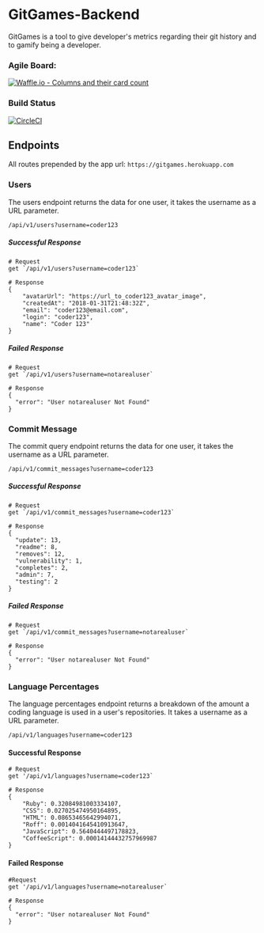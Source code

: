 # GitGames-Backend

GitGames is a tool to give developer's metrics regarding their git history and to gamify being a developer.

### Agile Board:

[![Waffle.io - Columns and their card
count](https://badge.waffle.io/patrickshobe/GitGames-BackEnd.svg?columns=all)](https://waffle.io/patrickshobe/GitGames-BackEnd)

### Build Status
[![CircleCI](https://circleci.com/gh/patrickshobe/GitGames-BackEnd/tree/master.svg?style=svg)](https://circleci.com/gh/patrickshobe/GitGames-BackEnd/tree/master)

## Endpoints

All routes prepended by the app url: `https://gitgames.herokuapp.com`

### Users

The users endpoint returns the data for one user, it takes the username as a URL parameter.

`/api/v1/users?username=coder123`

##### Successful Response

```
# Request
get `/api/v1/users?username=coder123`

# Response
{
    "avatarUrl": "https://url_to_coder123_avatar_image",
    "createdAt": "2018-01-31T21:48:32Z",
    "email": "coder123@email.com",
    "login": "coder123",
    "name": "Coder 123"
}
```


##### Failed Response

```
# Request
get `/api/v1/users?username=notarealuser`

# Response
{
  "error": "User notarealuser Not Found"
}
```


### Commit Message

The commit query endpoint returns the data for one user, it takes the username as a URL parameter.

`/api/v1/commit_messages?username=coder123`

##### Successful Response

```
# Request
get `/api/v1/commit_messages?username=coder123`

# Response
{
  "update": 13,
  "readme": 8,
  "removes": 12,
  "vulnerability": 1,
  "completes": 2,
  "admin": 7,
  "testing": 2
}
```


##### Failed Response

```
# Request
get `/api/v1/commit_messages?username=notarealuser`

# Response
{
  "error": "User notarealuser Not Found"
}
```


### Language Percentages

The language percentages endpoint returns a breakdown of the amount a coding language is used in a user's repositories. It takes a username as a URL parameter.

`/api/v1/languages?username=coder123`

#### Successful Response

```
# Request
get '/api/v1/languages?username=coder123`

# Response
{
    "Ruby": 0.32084981003334107,
    "CSS": 0.027025474950164895,
    "HTML": 0.08653465642994071,
    "Roff": 0.0014041645410913647,
    "JavaScript": 0.5640444497178823,
    "CoffeeScript": 0.00014144432757969987
}
```

#### Failed Response

```
#Request
get '/api/v1/languages?username=notarealuser`

# Response
{
  "error": "User notarealuser Not Found"
}
```
